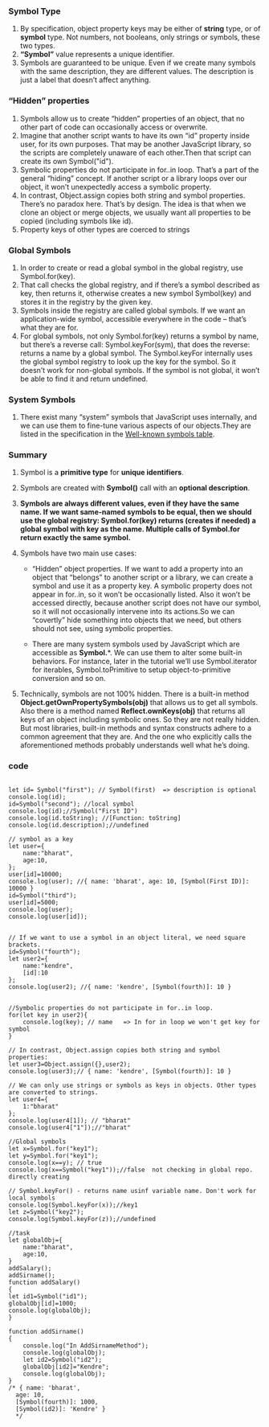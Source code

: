 ### Symbol Type

1. By specification, object property keys may be either of **string** type, or of **symbol** type. Not numbers, not booleans, only strings or symbols, these two types.
2. **“Symbol”** value represents a unique identifier.
3. Symbols are guaranteed to be unique. Even if we create many symbols with the same description, they are different values. The description is just a label that doesn’t affect anything.

### “Hidden” properties

1. Symbols allow us to create “hidden” properties of an object, that no other part of code can occasionally access or overwrite.
2. Imagine that another script wants to have its own “id” property inside user, for its own purposes. That may be another JavaScript library, so the scripts are completely unaware of each other.Then that script can create its own Symbol("id").
3. Symbolic properties do not participate in for..in loop. That’s a part of the general “hiding” concept. If another script or a library loops over our object, it won’t unexpectedly access a symbolic property.
4. In contrast, Object.assign copies both string and symbol properties. There’s no paradox here. That’s by design. The idea is that when we clone an object or merge objects, we usually want all properties to be copied (including symbols like id).
5. Property keys of other types are coerced to strings

### Global Symbols

1. In order to create or read a global symbol in the global registry, use Symbol.for(key).
2. That call checks the global registry, and if there’s a symbol described as key, then returns it, otherwise creates a new symbol Symbol(key) and stores it in the registry by the given key.
3. Symbols inside the registry are called global symbols. If we want an application-wide symbol, accessible everywhere in the code – that’s what they are for.
4. For global symbols, not only Symbol.for(key) returns a symbol by name, but there’s a reverse call: Symbol.keyFor(sym), that does the reverse: returns a name by a global symbol. The Symbol.keyFor internally uses the global symbol registry to look up the key for the symbol. So it doesn’t work for non-global symbols. If the symbol is not global, it won’t be able to find it and return undefined.

### System Symbols

1. There exist many “system” symbols that JavaScript uses internally, and we can use them to fine-tune various aspects of our objects.They are listed in the specification in the [Well-known symbols table](https://tc39.github.io/ecma262/#sec-well-known-symbols).

### Summary
1. Symbol is a **primitive type** for **unique identifiers**.
2. Symbols are created with **Symbol()** call with an **optional description**.
3. **Symbols are always different values, even if they have the same name. If we want same-named symbols to be equal, then we should use the global registry: Symbol.for(key) returns (creates if needed) a global symbol with key as the name. Multiple calls of Symbol.for return exactly the same symbol.**
4. Symbols have two main use cases:
    * “Hidden” object properties. If we want to add a property into an object that “belongs” to another script or a library, we can create a symbol and use it as a property key. A symbolic property does not appear in for..in, so it won’t be occasionally listed. Also it won’t be accessed directly, because another script does not have our symbol, so it will not occasionally intervene into its actions.So we can “covertly” hide something into objects that we need, but others should not see, using symbolic properties.

    * There are many system symbols used by JavaScript which are accessible as **Symbol.***. We can use them to alter some built-in behaviors. For instance, later in the tutorial we’ll use Symbol.iterator for iterables, Symbol.toPrimitive to setup object-to-primitive conversion and so on.

5. Technically, symbols are not 100% hidden. There is a built-in method **Object.getOwnPropertySymbols(obj)** that allows us to get all symbols. Also there is a method named **Reflect.ownKeys(obj)** that returns all keys of an object including symbolic ones. So they are not really hidden. But most libraries, built-in methods and syntax constructs adhere to a common agreement that they are. And the one who explicitly calls the aforementioned methods probably understands well what he’s doing.

### code

~~~

let id= Symbol("first"); // Symbol(first)  => description is optional
console.log(id);
id=Symbol("second"); //local symbol
console.log(id);//Symbol("First ID")
console.log(id.toString); //[Function: toString]
console.log(id.description);//undefined

// symbol as a key 
let user={
    name:"bharat",
    age:10,
};
user[id]=10000;
console.log(user); //{ name: 'bharat', age: 10, [Symbol(First ID)]: 10000 }
id=Symbol("third");
user[id]=5000;
console.log(user);
console.log(user[id]);


// If we want to use a symbol in an object literal, we need square brackets.
id=Symbol("fourth");
let user2={
    name:"kendre",
    [id]:10
};
console.log(user2); //{ name: 'kendre', [Symbol(fourth)]: 10 }


//Symbolic properties do not participate in for..in loop.
for(let key in user2){
    console.log(key); // name   => In for in loop we won't get key for symbol
}

// In contrast, Object.assign copies both string and symbol properties:
let user3=Object.assign({},user2);
console.log(user3);// { name: 'kendre', [Symbol(fourth)]: 10 }  

// We can only use strings or symbols as keys in objects. Other types are converted to strings.
let user4={
    1:"bharat"
};
console.log(user4[1]); // "bharat"
console.log(user4["1"]);//"bharat"

//Global symbols
let x=Symbol.for("key1");
let y=Symbol.for("key1");
console.log(x==y); // true
console.log(x==Symbol("key1"));//false  not checking in global repo. directly creating

// Symbol.keyFor() - returns name usinf variable name. Don't work for local symbols
console.log(Symbol.keyFor(x));//key1
let z=Symbol("key2");
console.log(Symbol.keyFor(z));//undefined

//task
let globalObj={
    name:"bharat",
    age:10,
}
addSalary();
addSirname();
function addSalary()
{
let id1=Symbol("id1");
globalObj[id]=1000;
console.log(globalObj);
}

function addSirname()
{
    console.log("In AddSirnameMethod");
    console.log(globalObj);
    let id2=Symbol("id2");
    globalObj[id2]="Kendre";
    console.log(globalObj);
}
/* { name: 'bharat',
  age: 10,
  [Symbol(fourth)]: 1000,
  [Symbol(id2)]: 'Kendre' } 
  */
~~~
